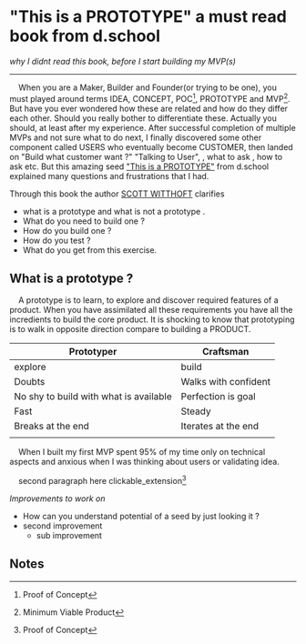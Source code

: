 # "This is a PROTOTYPE" a must read book from d.school
_why I didnt read this book, before I start building my MVP(s)_

---

&nbsp; &nbsp; When you are a Maker, Builder and Founder(or trying to be one), you must played around terms IDEA, CONCEPT, POC[^1], PROTOTYPE and MVP[^2]. But have you ever wondered how these are related and how do they differ each other. Should you really bother to differentiate these. Actually you should, at least after my experience.  After successful completion of multiple MVPs and not sure what to do next, I finally discovered some other component called USERS who eventually become CUSTOMER, then landed on "Build what customer want ?" "Talking to User", , what to ask , how to ask etc. But this amazing seed ["This is a PROTOTYPE"](https://dschool.stanford.edu/shop/this-is-a-prototype) from d.school explained many questions and frustrations that I had. 

Through this book the author [SCOTT WITTHOFT](https://www.linkedin.com/in/switthoft/) clarifies 
  - what is a prototype  and what is not a prototype .
  - What do you need to build one ?
  - How do you build one ?
  - How do you test ?
  - What do you get from this exercise.

## What is a prototype ?
&nbsp; &nbsp; A prototype is to learn, to explore and discover required features of a product. When you have assimilated all these requirements you have all the incredients to build the core product. It is shocking to know that prototyping is to walk in opposite direction compare to  building a PRODUCT.

| Prototyper                             | Craftsman            |
| -------------------------------------- | -------------------- |
| explore                                | build                |
| Doubts                                 | Walks with confident |
| No shy to build with what is available | Perfection is goal   |
| Fast                                   | Steady               |
| Breaks at the end                      | Iterates at the end  |
|                                        |

&nbsp; &nbsp; When I built my first MVP spent 95% of my time only on technical aspects and anxious when I was thinking about users or validating idea.




&nbsp; &nbsp; second paragraph here clickable_extension[^1] 


_Improvements to work on_
* How can you understand potential of a seed by just looking it ?
* second improvement
  * sub improvement

## Notes
[^1]: Proof of Concept
[^2]: Minimum Viable Product

